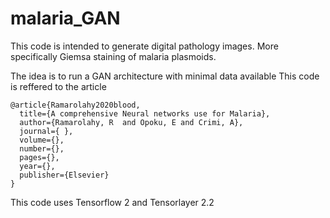 # malaria_GAN

This code is intended to generate digital pathology images. More specifically Giemsa staining of malaria plasmoids. 

The idea is to run a GAN architecture with minimal data available
This code is reffered to the article
 
~~~~ 
@article{Ramarolahy2020blood,
  title={A comprehensive Neural networks use for Malaria},
  author={Ramarolahy, R  and Opoku, E and Crimi, A},
  journal={ },
  volume={},
  number={},
  pages={},
  year={},
  publisher={Elsevier}
}
~~~~

This code uses Tensorflow 2 and Tensorlayer 2.2



